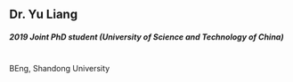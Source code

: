 ## Dr. Yu Liang
##### 2019 Joint PhD student (University of Science and Technology of China) 



<div align="justify">
<br/>
BEng, Shandong University
</div>